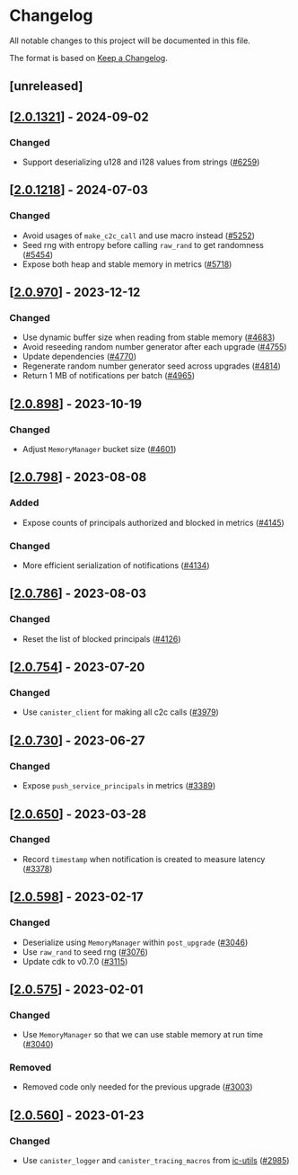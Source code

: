 # Changelog
All notable changes to this project will be documented in this file.

The format is based on [Keep a Changelog](https://keepachangelog.com/en/1.0.0/).

## [unreleased]

## [[2.0.1321](https://github.com/open-chat-labs/open-chat/releases/tag/v2.0.1321-notifications)] - 2024-09-02

### Changed

- Support deserializing u128 and i128 values from strings ([#6259](https://github.com/open-chat-labs/open-chat/pull/6259))

## [[2.0.1218](https://github.com/open-chat-labs/open-chat/releases/tag/v2.0.1218-notifications)] - 2024-07-03

### Changed

- Avoid usages of `make_c2c_call` and use macro instead ([#5252](https://github.com/open-chat-labs/open-chat/pull/5252))
- Seed rng with entropy before calling `raw_rand` to get randomness ([#5454](https://github.com/open-chat-labs/open-chat/pull/5454))
- Expose both heap and stable memory in metrics ([#5718](https://github.com/open-chat-labs/open-chat/pull/5718))

## [[2.0.970](https://github.com/open-chat-labs/open-chat/releases/tag/v2.0.970-notifications)] - 2023-12-12

### Changed

- Use dynamic buffer size when reading from stable memory ([#4683](https://github.com/open-chat-labs/open-chat/pull/4683))
- Avoid reseeding random number generator after each upgrade ([#4755](https://github.com/open-chat-labs/open-chat/pull/4755))
- Update dependencies ([#4770](https://github.com/open-chat-labs/open-chat/pull/4770))
- Regenerate random number generator seed across upgrades ([#4814](https://github.com/open-chat-labs/open-chat/pull/4814))
- Return 1 MB of notifications per batch ([#4965](https://github.com/open-chat-labs/open-chat/pull/4965))

## [[2.0.898](https://github.com/open-chat-labs/open-chat/releases/tag/v2.0.898-notifications)] - 2023-10-19

### Changed

- Adjust `MemoryManager` bucket size ([#4601](https://github.com/open-chat-labs/open-chat/pull/4601))

## [[2.0.798](https://github.com/open-chat-labs/open-chat/releases/tag/v2.0.798-notifications)] - 2023-08-08

### Added

- Expose counts of principals authorized and blocked in metrics ([#4145](https://github.com/open-chat-labs/open-chat/pull/4145))

### Changed

- More efficient serialization of notifications ([#4134](https://github.com/open-chat-labs/open-chat/pull/4134))

## [[2.0.786](https://github.com/open-chat-labs/open-chat/releases/tag/v2.0.786-notifications)] - 2023-08-03

### Changed

- Reset the list of blocked principals ([#4126](https://github.com/open-chat-labs/open-chat/pull/4126))

## [[2.0.754](https://github.com/open-chat-labs/open-chat/releases/tag/v2.0.754-notifications)] - 2023-07-20

### Changed

- Use `canister_client` for making all c2c calls ([#3979](https://github.com/open-chat-labs/open-chat/pull/3979))

## [[2.0.730](https://github.com/open-chat-labs/open-chat/releases/tag/v2.0.730-notifications)] - 2023-06-27

### Changed

- Expose `push_service_principals` in metrics ([#3389](https://github.com/open-chat-labs/open-chat/pull/3389))

## [[2.0.650](https://github.com/open-chat-labs/open-chat/releases/tag/v2.0.650-notifications)] - 2023-03-28

### Changed

- Record `timestamp` when notification is created to measure latency ([#3378](https://github.com/open-chat-labs/open-chat/pull/3378))

## [[2.0.598](https://github.com/open-chat-labs/open-chat/releases/tag/v2.0.598-notifications)] - 2023-02-17

### Changed

- Deserialize using `MemoryManager` within `post_upgrade` ([#3046](https://github.com/open-chat-labs/open-chat/pull/3046))
- Use `raw_rand` to seed rng ([#3076](https://github.com/open-chat-labs/open-chat/pull/3076))
- Update cdk to v0.7.0 ([#3115](https://github.com/open-chat-labs/open-chat/pull/3115))

## [[2.0.575](https://github.com/open-chat-labs/open-chat/releases/tag/v2.0.575-notifications)] - 2023-02-01

### Changed

- Use `MemoryManager` so that we can use stable memory at run time ([#3040](https://github.com/open-chat-labs/open-chat/pull/3040))

### Removed

- Removed code only needed for the previous upgrade ([#3003](https://github.com/open-chat-labs/open-chat/pull/3003))

## [[2.0.560](https://github.com/open-chat-labs/open-chat/releases/tag/v2.0.560-notifications)] - 2023-01-23

### Changed

- Use `canister_logger` and `canister_tracing_macros` from [ic-utils](https://github.com/open-chat-labs/ic-utils) ([#2985](https://github.com/open-chat-labs/open-chat/pull/2985))
